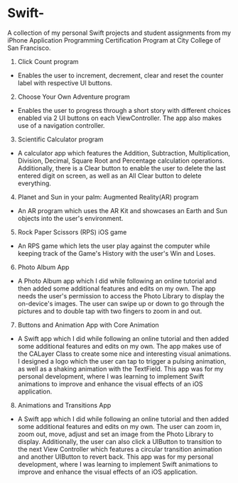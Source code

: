 # Swift-
A collection of my personal Swift projects and student assignments from my iPhone Application Programming Certification Program at City College of San Francisco.

1) Click Count program 
- Enables the user to increment, decrement, clear and reset the counter label with respective UI buttons.

2) Choose Your Own Adventure program 
- Enables the user to progress through a short story with different choices enabled via 2 UI buttons on each ViewController. The app also makes use of a navigation controller. 

3) Scientific Calculator program 
- A calculator app which features the Addition, Subtraction, Multiplication, Division, Decimal, Square Root and Percentage calculation operations. Additionally, there is a Clear button to enable the user to delete the last entered digit on screen, as well as an All Clear button to delete everything.  

4) Planet and Sun in your palm: Augmented Reality(AR) program
- An AR program which uses the AR Kit and showcases an Earth and Sun objects into the user's environment. 

5) Rock Paper Scissors (RPS) iOS game 

- An RPS game which lets the user play against the computer while keeping track of the Game's History with the user's Win and Loses. 

6) Photo Album App

- A Photo Album app which I did while following an online tutorial and then added some additional features and edits on my own. The app needs the user's permission to access the Photo Library to display the on-device's images. The user can swipe up or down to go through the pictures and to double tap with two fingers to zoom in and out.

7) Buttons and Animation App with Core Animation 

- A Swift app which I did while following an online tutorial and then added some additional features and edits on my own. The app makes use of the CALayer Class to create some nice and interesting visual animations. I designed a logo which the user can tap to trigger a pulsing animation, as well as a shaking animation with the TextField. This app was for my personal development, where I was learning to implement Swift animations to improve and enhance the visual effects of an iOS application. 

8) Animations and Transitions App

- A Swift app which I did while following an online tutorial and then added some additional features and edits on my own. The user can zoom in, zoom out, move, adjust and set an image from the Photo Library to display. Additionally, the user can also click a UIButton to transition to the next View Controller which features a circular transition animation and another UIButton to revert back. This app was for my personal development, where I was learning to implement Swift animations to improve and enhance the visual effects of an iOS application. 
